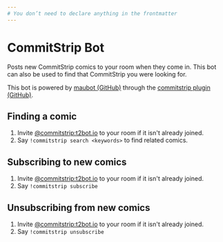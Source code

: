 ```yaml
---
# You don’t need to declare anything in the frontmatter
---
```


# CommitStrip Bot

Posts new CommitStrip comics to your room when they come in. This bot can also be used to find that CommitStrip you were looking for.

This bot is powered by [maubot (GitHub)](https://github.com/maubot/maubot) through the [commitstrip plugin (GitHub)](https://github.com/maubot/commitstrip).


## Finding a comic

1. Invite [@commitstrip:t2bot.io](https://matrix.to/#/@commitstrip:t2bot.io) to your room if it isn't already joined.
2. Say `!commitstrip search <keywords>` to find related comics.

## Subscribing to new comics

1. Invite [@commitstrip:t2bot.io](https://matrix.to/#/@commitstrip:t2bot.io) to your room if it isn't already joined.
2. Say `!commitstrip subscribe`

## Unsubscribing from new comics

1. Invite [@commitstrip:t2bot.io](https://matrix.to/#/@commitstrip:t2bot.io) to your room if it isn't already joined.
2. Say `!commitstrip unsubscribe`
